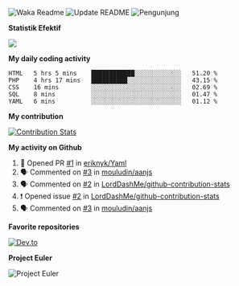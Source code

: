 ![Waka Readme](https://github.com/mzaini30/mzaini30/workflows/Waka%20Readme/badge.svg)
![Update README](https://github.com/mzaini30/mzaini30/workflows/Update%20README/badge.svg)
![Pengunjung](https://visitor-badge.laobi.icu/badge?page_id=mzaini30.mzaini30)

**Statistik Efektif**

<a href="https://mzaini30.js.org/efektif/"><img src="https://mzaini30.nasihosting.com/efektif/badge.php/1"></a>

**My daily coding activity**

<!--START_SECTION:waka-->
```text
HTML   5 hrs 5 mins    ████████████░░░░░░░░░░░░░   51.20 % 
PHP    4 hrs 17 mins   ██████████░░░░░░░░░░░░░░░   43.15 % 
CSS    16 mins         ░░░░░░░░░░░░░░░░░░░░░░░░░   02.69 % 
SQL    8 mins          ░░░░░░░░░░░░░░░░░░░░░░░░░   01.47 % 
YAML   6 mins          ░░░░░░░░░░░░░░░░░░░░░░░░░   01.12 %
```
<!--END_SECTION:waka-->

**My contribution**

[![Contribution Stats](https://github-contribution-stats.vercel.app/api/?username=mzaini30)](https://github.com/LordDashMe/github-contribution-stats/)

**My activity on Github**

<!--START_SECTION:activity-->
1. 💪 Opened PR [#1](https://github.com//eriknyk/Yaml/pull/1) in [eriknyk/Yaml](https://github.com//eriknyk/Yaml)
2. 🗣 Commented on [#3](https://github.com//mouludin/aanjs/issues/3) in [mouludin/aanjs](https://github.com//mouludin/aanjs)
3. 🗣 Commented on [#2](https://github.com//LordDashMe/github-contribution-stats/issues/2) in [LordDashMe/github-contribution-stats](https://github.com//LordDashMe/github-contribution-stats)
4. ❗️ Opened issue [#2](https://github.com//LordDashMe/github-contribution-stats/issues/2) in [LordDashMe/github-contribution-stats](https://github.com//LordDashMe/github-contribution-stats)
5. 🗣 Commented on [#3](https://github.com//mouludin/aanjs/issues/3) in [mouludin/aanjs](https://github.com//mouludin/aanjs)
<!--END_SECTION:activity-->

**Favorite repositories**

[![Dev.to](https://github-readme-stats.vercel.app/api/pin/?username=LordDashMe&repo=github-contribution-stats)](https://github.com/LordDashMe/github-contribution-stats)

**Project Euler**

![Project Euler](https://projecteuler.net/profile/mzaini30.png)
 

